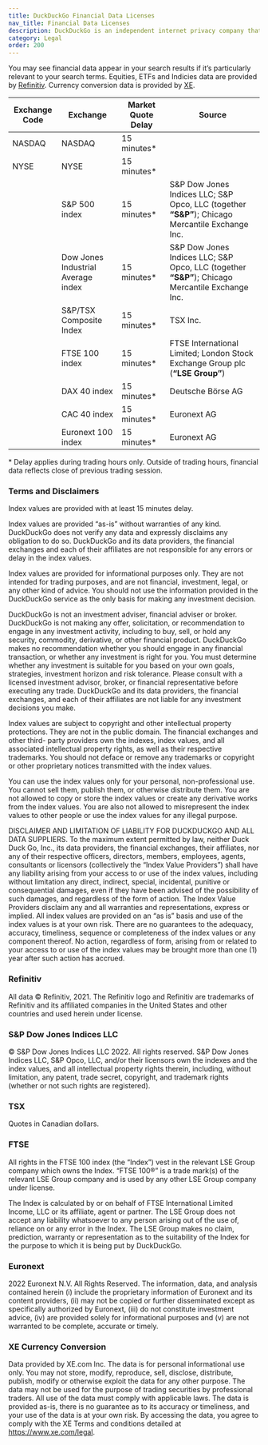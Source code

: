 ```yaml
---
title: DuckDuckGo Financial Data Licenses
nav_title: Financial Data Licenses
description: DuckDuckGo is an independent internet privacy company that offers a private alternative to Google search & Chrome in one free app.
category: Legal
order: 200
---
```


You may see financial data appear in your search results if it’s particularly relevant to your search terms. Equities, ETFs and Indicies data are provided by [Refinitiv](https://www.refinitiv.com). Currency conversion data is provided by [XE](https://www.xe.com/).

| Exchange Code | Exchange                           | Market Quote Delay | Source                                                                                          |
| ------------- | ---------------------------------- | ------------------ | ----------------------------------------------------------------------------------------------- |
| NASDAQ        | NASDAQ                             | 15 minutes\*       |                                                                                                 |
| NYSE          | NYSE                               | 15 minutes\*       |                                                                                                 |
|               | S&P 500 index                      | 15 minutes\*       | S&P Dow Jones Indices LLC; S&P Opco, LLC (together **“S&P”**); Chicago Mercantile Exchange Inc. |
|               | Dow Jones Industrial Average index | 15 minutes\*       | S&P Dow Jones Indices LLC; S&P Opco, LLC (together **“S&P”**); Chicago Mercantile Exchange Inc. |
|               | S&P/TSX Composite Index            | 15 minutes\*       | TSX Inc.                                                                                        |
|               | FTSE 100 index                     | 15 minutes\*       | FTSE International Limited; London Stock Exchange Group plc (**“LSE Group”**)                   |
|               | DAX 40 index                       | 15 minutes\*       | Deutsche Börse AG                                                                               |
|               | CAC 40 index                       | 15 minutes\*       | Euronext AG                                                                                     |
|               | Euronext 100 index                 | 15 minutes\*       | Euronext AG                                                                                     |

\* Delay applies during trading hours only. Outside of trading hours, financial data reflects close of previous trading session.

### Terms and Disclaimers

Index values are provided with at least 15 minutes delay.

Index values are provided “as-is” without warranties of any kind. DuckDuckGo does not verify any data and expressly disclaims any obligation to do so. DuckDuckGo and its data providers, the financial exchanges and each of their affiliates are not responsible for any errors or delay in the index values.

Index values are provided for informational purposes only. They are not intended for trading purposes, and are not financial, investment, legal, or any other kind of advice. You should not use the information provided in the DuckDuckGo service as the only basis for making any investment decision.

DuckDuckGo is not an investment adviser, financial adviser or broker. DuckDuckGo is not making any offer, solicitation, or recommendation to engage in any investment activity, including to buy, sell, or hold any security, commodity, derivative, or other financial product. DuckDuckGo makes no recommendation whether you should engage in any financial transaction, or whether any investment is right for you. You must determine whether any investment is suitable for you based on your own goals, strategies, investment horizon and risk tolerance. Please consult with a licensed investment advisor, broker, or financial representative before executing any trade. DuckDuckGo and its data providers, the financial exchanges, and each of their affiliates are not liable for any investment decisions you make.

Index values are subject to copyright and other intellectual property protections. They are not in the public domain. The financial exchanges and other third- party providers own the indexes, index values, and all associated intellectual property rights, as well as their respective trademarks. You should not deface or remove any trademarks or copyright or other proprietary notices transmitted with the index values.

You can use the index values only for your personal, non-professional use. You cannot sell them, publish them, or otherwise distribute them. You are not allowed to copy or store the index values or create any derivative works from the index values. You are also not allowed to misrepresent the index values to other people or use the index values for any illegal purpose.

DISCLAIMER AND LIMITATION OF LIABILITY FOR DUCKDUCKGO AND ALL DATA SUPPLIERS. To the maximum extent permitted by law, neither Duck Duck Go, Inc., its data providers, the financial exchanges, their affiliates, nor any of their respective officers, directors, members, employees, agents, consultants or licensors (collectively the “Index Value Providers”) shall have any liability arising from your access to or use of the index values, including without limitation any direct, indirect, special, incidental, punitive or consequential damages, even if they have been advised of the possibility of such damages, and regardless of the form of action. The Index Value Providers disclaim any and all warranties and representations, express or implied. All index values are provided on an “as is” basis and use of the index values is at your own risk. There are no guarantees to the adequacy, accuracy, timeliness, sequence or completeness of the index values or any component thereof. No action, regardless of form, arising from or related to your access to or use of the index values may be brought more than one (1) year after such action has accrued.

### Refinitiv

All data © Refinitiv, 2021. The Refinitiv logo and Refinitiv are trademarks of Refinitiv and its affiliated companies in the United States and other countries and used herein under license.

### S&P Dow Jones Indices LLC

© S&P Dow Jones Indices LLC 2022. All rights reserved. S&P Dow Jones Indices LLC, S&P Opco, LLC, and/or their licensors own the indexes and the index values, and all intellectual property rights therein, including, without limitation, any patent, trade secret, copyright, and trademark rights (whether or not such rights are registered).

### TSX

Quotes in Canadian dollars.

### FTSE

All rights in the FTSE 100 index (the “Index”) vest in the relevant LSE Group company which owns the Index. “FTSE 100®” is a trade mark(s) of the relevant LSE Group company and is used by any other LSE Group company under license.

The Index is calculated by or on behalf of FTSE International Limited Income, LLC or its affiliate, agent or partner. The LSE Group does not accept any liability whatsoever to any person arising out of the use of, reliance on or any error in the Index. The LSE Group makes no claim, prediction, warranty or representation as to the suitability of the Index for the purpose to which it is being put by DuckDuckGo.

### Euronext

2022 Euronext N.V. All Rights Reserved. The information, data, and analysis contained herein (i) include the proprietary information of Euronext and its content providers, (ii) may not be copied or further disseminated except as specifically authorized by Euronext, (iii) do not constitute investment advice, (iv) are provided solely for informational purposes and (v) are not warranted to be complete, accurate or timely.

### XE Currency Conversion

Data provided by XE.com Inc. The data is for personal informational use only. You may not store, modify, reproduce, sell, disclose, distribute, publish, modify or otherwise exploit the data for any other purpose. The data may not be used for the purpose of trading securities by professional traders. All use of the data must comply with applicable laws. The data is provided as-is, there is no guarantee as to its accuracy or timeliness, and your use of the data is at your own risk. By accessing the data, you agree to comply with the XE Terms and conditions detailed at https://www.xe.com/legal.
